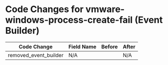 # Code Changes for vmware-windows-process-create-fail (Event Builder)

| Code Change | Field Name | Before | After |
|-------------|------------|--------|-------|
| removed_event_builder | N/A |  | N/A |